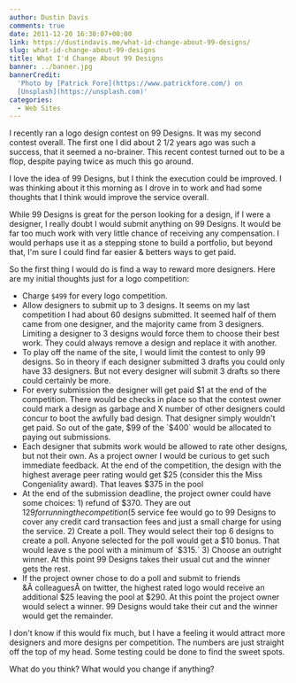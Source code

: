 ```yaml
---
author: Dustin Davis
comments: true
date: 2011-12-20 16:30:07+00:00
link: https://dustindavis.me/what-id-change-about-99-designs/
slug: what-id-change-about-99-designs
title: What I'd Change About 99 Designs
banner: ../banner.jpg
bannerCredit:
  'Photo by [Patrick Fore](https://www.patrickfore.com/) on
  [Unsplash](https://unsplash.com)'
categories:
  - Web Sites
---
```


I recently ran a logo design contest on 99 Designs. It was my second contest
overall. The first one I did about 2 1/2 years ago was such a success, that it
seemed a no-brainer. This recent contest turned out to be a flop, despite paying
twice as much this go around.

I love the idea of 99 Designs, but I think the execution could be improved. I
was thinking about it this morning as I drove in to work and had some thoughts
that I think would improve the service overall.

While 99 Designs is great for the person looking for a design, if I were a
designer, I really doubt I would submit anything on 99 Designs. It would be far
too much work with very little chance of receiving any compensation. I would
perhaps use it as a stepping stone to build a portfolio, but beyond that, I'm
sure I could find far easier & betters ways to get paid.

So the first thing I would do is find a way to reward more designers. Here are
my initial thoughts just for a logo competition:

- Charge `$499` for every logo competition.
- Allow designers to submit up to 3 designs. It seems on my last competition I
  had about 60 designs submitted. It seemed half of them came from one designer,
  and the majority came from 3 designers. Limiting a designer to 3 designs would
  force them to choose their best work. They could always remove a design and
  replace it with another.
- To play off the name of the site, I would limit the contest to only 99
  designs. So in theory if each designer submitted 3 drafts you could only have
  33 designers. But not every designer will submit 3 drafts so there could
  certainly be more.
- For every submission the designer will get paid
  $1 at the end of the competition. There would be checks in place so that the contest owner could mark a design as garbage and X number of other designers could concur to boot the awfully bad design. That designer simply wouldn't get paid. So out of the gate, $99
  of the `$400` would be allocated to paying out submissions.
- Each designer that submits work would be allowed to rate other designs, but
  not their own. As a project owner I would be curious to get such immediate
  feedback. At the end of the competition, the design with the highest average
  peer rating would get
  $25 (consider this the Miss Congeniality award). That leaves $375 in the pool
- At the end of the submission deadline, the project owner could have some
  choices: 1) refund of $370. They are out $129 for running the competition
  ($5 service fee would go to 99 Designs to cover any credit card transaction fees and just a small charge for using the service. 2) Create a poll. They would select their top 6 designs to create a poll. Anyone selected for the poll would get a $10
  bonus. That would leave s the pool with a minimum of `$315.` 3) Choose an
  outright winner. At this point 99 Designs takes their usual cut and the winner
  gets the rest.
- If the project owner chose to do a poll and submit to friends
  &Â colleaguesÂ on twitter, the highest rated logo would receive an additional
  $25 leaving the pool at $290. At this point the project owner would select a
  winner. 99 Designs would take their cut and the winner would get the
  remainder.

I don't know if this would fix much, but I have a feeling it would attract more
designers and more designs per competition. The numbers are just straight off
the top of my head. Some testing could be done to find the sweet spots.

What do you think? What would you change if anything?

